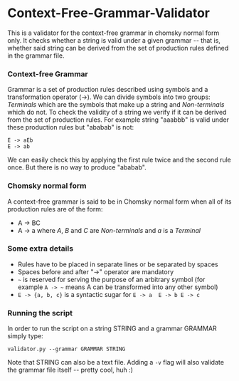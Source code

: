 # Context-Free-Grammar-Validator
This is a validator for the context-free grammar in chomsky normal form only.
It checks whether a string is valid under a given grammar -- that is, whether said string can be derived from the set of production rules defined in the grammar file.


### Context-free Grammar
Grammar is a set of production rules described using symbols and a transformation operator (->).
We can divide symbols into two groups: *Terminals* which are the symbols that make up a string and *Non-terminals* which do not.
To check the validity of a string we verify if it can be derived from the set of production rules.
For example string "aaabbb" is valid under these production rules but "ababab" is not:
```
E -> aEb
E -> ab
```
We can easily check this by applying the first rule twice and the second rule once.
But there is no way to produce "ababab".


### Chomsky normal form
A context-free grammar is said to be in Chomsky normal form when all of its production rules are of the form:
- A -> BC
- A -> a
where $A$, $B$ and $C$ are *Non-terminals* and $a$ is a *Terminal*


### Some extra details
- Rules have to be placed in separate lines or be separated by spaces
- Spaces before and after "->" operator are mandatory
- `~` is reserved for serving the purpose of an arbitrary symbol (for example `A -> ~` means A can be transformed into any other symbol)
- `E -> {a, b, c}` is a syntactic sugar for `E -> a  E -> b E -> c` 


### Running the script
In order to run the script on a string STRING and a grammar GRAMMAR simply type:
```
validator.py --grammar GRAMMAR STRING
```
Note that STRING can also be a text file.
Adding a `-v` flag will also validate the grammar file itself -- pretty cool, huh :)

